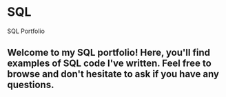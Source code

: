 # SQL
SQL Portfolio

## Welcome to my SQL portfolio! Here, you'll find examples of SQL code I've written. Feel free to browse and don't hesitate to ask if you have any questions. 
